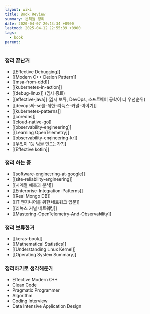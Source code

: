 ```yaml
---
layout: wiki
title: Book Review
summary: 본책들 정리
date: 2020-04-07 20:43:34 +0900
lastmod: 2025-04-12 22:55:39 +0900
tags:
  - book
parent: 
---
```


### 정리 끝난거
- [[Effective Debugging]]
- [[Modern C++ Design Pattern]]
- [[msa-from-ddd]]
- [[kubernetes-in-action]]
- [[debug-linux]] (임시 종료)
- [[effective-java]] (임시 보류, DevOps, 소프트웨어 공학이 더 우선순위)
- [[devops와-se를-위한-리눅스-커널-이야기]]
- [[kubernetes-patterns]]
- [[coredns]]
- [[cloud-native-go]]
- [[observability-engineering]]
- [[Learning OpenTelemetry]]
- [[observability-engineering-kr]]
- [[무엇이 1등 팀을 만드는가?]]
- [[Effective kotlin]]
### 정리 하는 중
- [[software-engineering-at-google]]
- [[site-reliability-engineering]]
- [[시계열 예측과 분석]]
- [[Enterprise-Integration-Patterns]]
- [[Real Mongo DB]]
- [[IT 엔지니어를 위한 네트워크 입문]]
- [[리눅스 커널 네트워킹]]
- [[Mastering-OpenTelemetry-And-Observability]]

### 정리 보류한거
- [[keras-book]]
- [[Mathematical Statistics]]
- [[Understanding Linux Kernel]]
- [[Operating System Summary]]

### 정리하기로 생각해둔거
 * Effective Modern C++
 * Clean Code
 * Pragmatic Programmer
 * Algorithm
 * Coding Interview
 * Data Intensive Application Design
